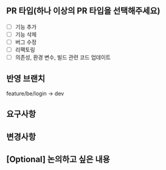 <!--Close #issue_number를 작성한다.-->

## PR 타입(하나 이상의 PR 타입을 선택해주세요)
- [ ] 기능 추가
- [ ] 기능 삭제
- [ ] 버그 수정
- [ ] 리팩토링
- [ ] 의존성, 환경 변수, 빌드 관련 코드 업데이트

## 반영 브랜치
feature/be/login -> dev

## 요구사항
<!--로그인 시, 구글 소셜 로그인 기능을 추가했습니다.-->

## 변경사항

## [Optional] 논의하고 싶은 내용

